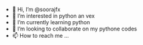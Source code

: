 - 👋 Hi, I’m @soorajfx
- 👀 I’m interested in python an vex
- 🌱 I’m currently learning python
- 💞️ I’m looking to collaborate on my pythone codes
- 📫 How to reach me ...

<!---
soorajfx/soorajfx is a ✨ special ✨ repository because its `README.md` (this file) appears on your GitHub profile.
You can click the Preview link to take a look at your changes.
--->
